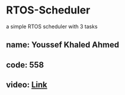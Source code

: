 # RTOS-Scheduler
a simple RTOS scheduler with 3 tasks
## name: Youssef Khaled Ahmed 
## code: 558
## video: [Link](https://drive.google.com/file/d/1klIvr04MgNY1oS5Qb8UfWViPr7upvSMA/view?usp=sharing)
